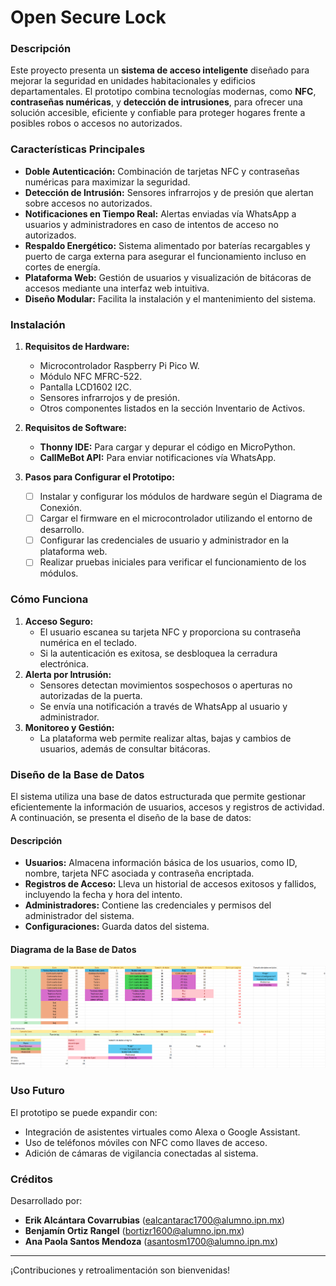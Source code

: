 # Open Secure Lock

### Descripción
Este proyecto presenta un **sistema de acceso inteligente** diseñado para mejorar la seguridad en unidades habitacionales y edificios departamentales. El prototipo combina tecnologías modernas, como **NFC**, **contraseñas numéricas**, y **detección de intrusiones**, para ofrecer una solución accesible, eficiente y confiable para proteger hogares frente a posibles robos o accesos no autorizados.

### Características Principales
- **Doble Autenticación:** Combinación de tarjetas NFC y contraseñas numéricas para maximizar la seguridad.
- **Detección de Intrusión:** Sensores infrarrojos y de presión que alertan sobre accesos no autorizados.
- **Notificaciones en Tiempo Real:** Alertas enviadas vía WhatsApp a usuarios y administradores en caso de intentos de acceso no autorizados.
- **Respaldo Energético:** Sistema alimentado por baterías recargables y puerto de carga externa para asegurar el funcionamiento incluso en cortes de energía.
- **Plataforma Web:** Gestión de usuarios y visualización de bitácoras de accesos mediante una interfaz web intuitiva.
- **Diseño Modular:** Facilita la instalación y el mantenimiento del sistema.

### Instalación
1. **Requisitos de Hardware:**
   - Microcontrolador Raspberry Pi Pico W.
   - Módulo NFC MFRC-522.
   - Pantalla LCD1602 I2C.
   - Sensores infrarrojos y de presión.
   - Otros componentes listados en la sección Inventario de Activos.

2. **Requisitos de Software:**
   - **Thonny IDE:** Para cargar y depurar el código en MicroPython.
   - **CallMeBot API:** Para enviar notificaciones vía WhatsApp.

3. **Pasos para Configurar el Prototipo:**
   - [ ] Instalar y configurar los módulos de hardware según el Diagrama de Conexión.
   - [ ] Cargar el firmware en el microcontrolador utilizando el entorno de desarrollo.
   - [ ] Configurar las credenciales de usuario y administrador en la plataforma web.
   - [ ] Realizar pruebas iniciales para verificar el funcionamiento de los módulos.

### Cómo Funciona
1. **Acceso Seguro:**
   - El usuario escanea su tarjeta NFC y proporciona su contraseña numérica en el teclado.
   - Si la autenticación es exitosa, se desbloquea la cerradura electrónica.
2. **Alerta por Intrusión:**
   - Sensores detectan movimientos sospechosos o aperturas no autorizadas de la puerta.
   - Se envía una notificación a través de WhatsApp al usuario y administrador.
3. **Monitoreo y Gestión:**
   - La plataforma web permite realizar altas, bajas y cambios de usuarios, además de consultar bitácoras.

### Diseño de la Base de Datos

El sistema utiliza una base de datos estructurada que permite gestionar eficientemente la información de usuarios, accesos y registros de actividad. A continuación, se presenta el diseño de la base de datos:

#### Descripción
- **Usuarios:** Almacena información básica de los usuarios, como ID, nombre, tarjeta NFC asociada y contraseña encriptada.
- **Registros de Acceso:** Lleva un historial de accesos exitosos y fallidos, incluyendo la fecha y hora del intento.
- **Administradores:** Contiene las credenciales y permisos del administrador del sistema.
- **Configuraciones:** Guarda datos del sistema.

#### Diagrama de la Base de Datos
![Diagrama de Base de Datos](DiseñoBDEEPROM.png)

### Uso Futuro
El prototipo se puede expandir con:
- Integración de asistentes virtuales como Alexa o Google Assistant.
- Uso de teléfonos móviles con NFC como llaves de acceso.
- Adición de cámaras de vigilancia conectadas al sistema.

### Créditos
Desarrollado por:
- **Erik Alcántara Covarrubias** (ealcantarac1700@alumno.ipn.mx)
- **Benjamín Ortiz Rangel** (bortizr1600@alumno.ipn.mx)
- **Ana Paola Santos Mendoza** (asantosm1700@alumno.ipn.mx)

---

¡Contribuciones y retroalimentación son bienvenidas!
